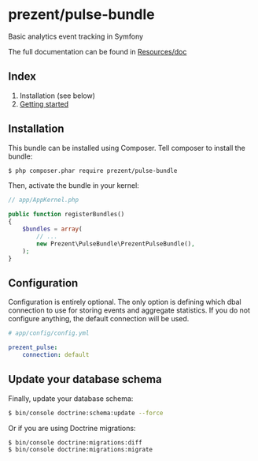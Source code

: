 prezent/pulse-bundle
====================

Basic analytics event tracking in Symfony

The full documentation can be found in [Resources/doc](src/Resources/doc/index.md)

Index
-----

1. Installation (see below)
2. [Getting started](getting-started.md)


Installation
------------

This bundle can be installed using Composer. Tell composer to install the bundle:

```bash
$ php composer.phar require prezent/pulse-bundle
```

Then, activate the bundle in your kernel:

```php
// app/AppKernel.php

public function registerBundles()
{
    $bundles = array(
        // ...
        new Prezent\PulseBundle\PrezentPulseBundle(),
    );
}
```


Configuration
-------------

Configuration is entirely optional. The only option is defining which dbal connection
to use for storing events and aggregate statistics. If you do not configure anything, the default
connection will be used.

```yml
# app/config/config.yml

prezent_pulse:
    connection: default
```


Update your database schema
---------------------------

Finally, update your database schema:

```sh
$ bin/console doctrine:schema:update --force
```

Or if you are using Doctrine migrations:

```sh
$ bin/console doctrine:migrations:diff
$ bin/console doctrine:migrations:migrate
```
